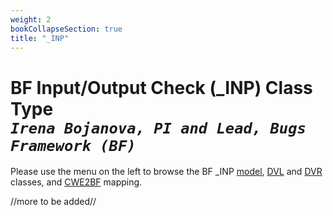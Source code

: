 ```yaml
---
weight: 2
bookCollapseSection: true
title: "_INP"
---
```

# BF Input/Output Check (_INP) Class Type <br/> _`Irena Bojanova, PI and Lead, Bugs Framework (BF)`_

Please use the menu on the left to browse the BF _INP [model](/BF/info/bf-classes/_inp/model/), [DVL](/BF/info/bf-classes/_inp/dvl) and [DVR](/BF/info/bf-classes/_inp/dvr) classes, and [CWE2BF](/BF/info/bf-classes/_inp/cwe2bf) mapping.

//more to be added//